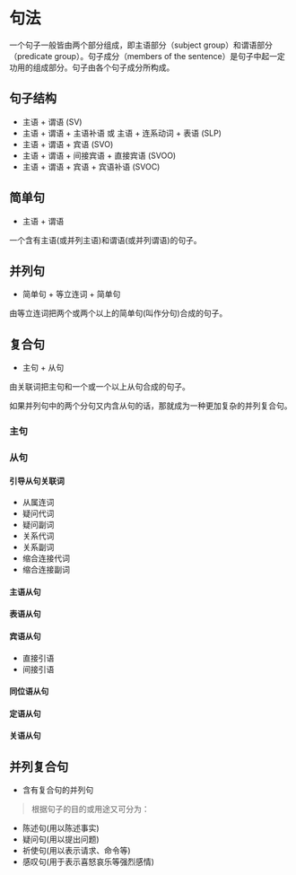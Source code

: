 # 句法

一个句子一般皆由两个部分组成，即主语部分（subject group）和谓语部分（predicate group）。句子成分（members of the sentence）是句子中起一定功用的组成部分。句子由各个句子成分所构成。

## 句子结构

- 主语 + 谓语 (SV)
- 主语 + 谓语 + 主语补语 或 主语 + 连系动词 + 表语 (SLP)
- 主语 + 谓语 + 宾语 (SVO)
- 主语 + 谓语 + 间接宾语 + 直接宾语 (SVOO)
- 主语 + 谓语 + 宾语 + 宾语补语 (SVOC)

## 简单句

- 主语 + 谓语

一个含有主语(或并列主语)和谓语(或并列谓语)的句子。

## 并列句

- 简单句 + 等立连词 + 简单句

由等立连词把两个或两个以上的简单句(叫作分句)合成的句子。

## 复合句

- 主句 + 从句

由关联词把主句和一个或一个以上从句合成的句子。

如果并列句中的两个分句又内含从句的话，那就成为一种更加复杂的并列复合句。

### 主句

### 从句

#### 引导从句关联词

- 从属连词
- 疑问代词
- 疑问副词
- 关系代词
- 关系副词
- 缩合连接代词
- 缩合连接副词

#### 主语从句

#### 表语从句

#### 宾语从句

- 直接引语
- 间接引语

#### 同位语从句

#### 定语从句

#### 关语从句

## 并列复合句

- 含有复合句的并列句


> 根据句子的目的或用途又可分为：

- 陈述句(用以陈述事实)
- 疑问句(用以提出问题)
- 祈使句(用以表示请求、命令等)
- 感叹句(用于表示喜怒哀乐等强烈感情)
